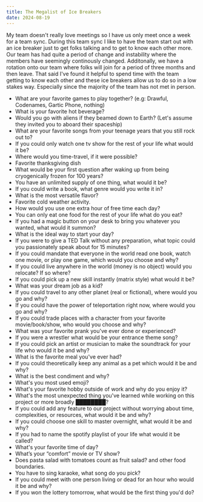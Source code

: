 ```yaml
---
title: The Megalist of Ice Breakers
date: 2024-08-19
---
```


My team doesn't really love meetings so I have us only meet once a week for a team sync. During this team sync I like to have the team start out with an ice breaker just to get folks talking and to get to know each other more. Our team has had quite a period of change and instability where the members have seemingly continously changed. Additonally, we have a rotation onto our team where folks will join for a period of three months and then leave. That said I've found it helpful to spend time with the team getting to know each other and these ice breakers allow us to do so in a low stakes way. Especially since the majority of the team has not met in person. 

* What are your favorite games to play together? (e.g: Drawful, Codenames, Gartic Phone, nothing)
* What is your favorite hot beverage?
* Would you go with aliens if they beamed down to Earth? (Let's assume they invited you to aboard their spaceship)
* What are your favorite songs from your teenage years that you still rock out to?
* If you could only watch one tv show for the rest of your life what would it be?
* Where would you time-travel, if it were possible?
* Favorite thanksgiving dish
* What would be your first question after waking up from being cryogenically frozen for 100 years?
* You have an unlimited supply of one thing, what would it be?
* If you could write a book, what genre would you write it in?
* What is the most versatile flavor?
* Favorite cold weather activity.
* How would you use one extra hour of free time each day?
* You can only eat one food for the rest of your life what do you eat?
* If you had a magic button on your desk to bring you whatever you wanted, what would it summon?
* What is the ideal way to start your day?
* If you were to give a TED Talk without any preparation, what topic could you passionately speak about for 15 minutes?
* If you could mandate that everyone in the world read one book, watch one movie, or play one game, which would you choose and why?
* If you could live anywhere in the world (money is no object) would you relocate? If so where?
* If you could pick up a new skill instantly (matrix style) what would it be?
* What was your dream job as a kid?
* If you could travel to any other planet (real or fictional), where would you go and why?
* If you could have the power of teleportation right now, where would you go and why?
* If you could trade places with a character from your favorite movie/book/show, who would you choose and why?
* What was your favorite prank you've ever done or experienced?
* If you were a wrestler what would be your entrance theme song?
* If you could pick an artist or musician to make the soundtrack for your life who would it be and why?
* What is the favorite meal you've ever had?
* If you could theoretically keep any animal as a pet which would it be and why?
* What is the best condiment and why?
* What's you most used emoji?
* What's your favorite hobby outside of work and why do you enjoy it?
* What's the most unexpected thing you've learned while working on this project or more broadly ████████?
* If you could add any feature to our project without worrying about time, complexities, or resources, what would it be and why?
* If you could choose one skill to master overnight, what would it be and why?
* If you had to name the spotify playlist of your life what would it be called?
* What's your favorite time of day?
* What’s your “comfort” movie or TV show?
* Does pasta salad with tomatoes count as fruit salad? and other food boundaries.
* You have to sing karaoke, what song do you pick?
* If you could meet with one person living or dead for an hour who would it be and why?
* If you won the lottery tomorrow, what would be the first thing you'd do?

